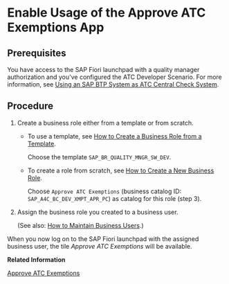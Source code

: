 <!-- loio8587e9c54aa1481d8b70bfb808c65141 -->

# Enable Usage of the Approve ATC Exemptions App



<a name="loio8587e9c54aa1481d8b70bfb808c65141__section_p51_fgj_nyb"/>

## Prerequisites

You have access to the SAP Fiori launchpad with a quality manager authorization and you've configured the ATC Developer Scenario. For more information, see [Using an SAP BTP System as ATC Central Check System](https://help.sap.com/docs/btp/sap-business-technology-platform/using-sap-btp-system-as-atc-central-check-system?version=Cloud).



<a name="loio8587e9c54aa1481d8b70bfb808c65141__section_y2y_fgj_nyb"/>

## Procedure

1.  Create a business role either from a template or from scratch.
    -   To use a template, see [How to Create a Business Role from a Template](how-to-create-a-business-role-from-a-template-ec310a8.md).

        Choose the template `SAP_BR_QUALITY_MNGR_SW_DEV`.


    -   To create a role from scratch, see [How to Create a New Business Role](how-to-create-a-new-business-role-f65e51a.md).

        Choose `Approve ATC Exemptions` \(business catalog ID: `SAP_A4C_BC_DEV_XMPT_APR_PC`\) as catalog for this role \(step 3\).


2.  Assign the business role you created to a business user.

    \(See also: [How to Maintain Business Users](how-to-maintain-business-users-db1d0b4.md).\)


When you now log on to the SAP Fiori launchpad with the assigned business user, the tile *Approve ATC Exemptions* will be available.

**Related Information**  


[Approve ATC Exemptions](approve-atc-exemptions-8c6696c.md)

